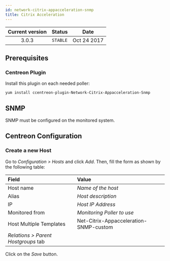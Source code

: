 ```yaml
---
id: network-citrix-appacceleration-snmp
title: Citrix Acceleration
---
```


| Current version | Status | Date |
| :-: | :-: | :-: |
| 3.0.3 | `STABLE` | Oct 24 2017 |

## Prerequisites

### Centreon Plugin

Install this plugin on each needed poller:

``` shell
yum install ccentreon-plugin-Network-Citrix-Appacceleration-Snmp
```

## SNMP

SNMP must be configured on the monitored system.

## Centreon Configuration

### Create a new Host

Go to *Configuration \> Hosts* and click *Add*. Then, fill the form as shown by the following table:

| Field                                | Value                                  |
| :----------------------------------- | :------------------------------------- |
| Host name                            | *Name of the host*                     |
| Alias                                | *Host description*                     |
| IP                                   | *Host IP Address*                      |
| Monitored from                       | *Monitoring Poller to use*             |
| Host Multiple Templates              | Net-Citrix-Appacceleration-SNMP-custom |
| *Relations \> Parent Hostgroups* tab |                                        |

Click on the *Save* button.


